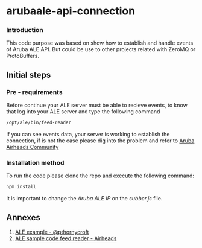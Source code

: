 # arubaale-api-connection
### Introduction
 This code purpose was based on show how to establish and handle events of Aruba ALE API. But could be use to other projects related with ZeroMQ or ProtoBuffers.
 
## Initial steps
### Pre - requirements
 Before continue your ALE server must be able to recieve events, to know that log into your ALE server and type the following command
 ```bash
 /opt/ale/bin/feed-reader
 ```
 If you can see events data, your server is working to establish the connection, if is not the case please dig into the problem and refer to [Aruba Airheads Community](http://community.arubanetworks.com)
 
 ### Installation method
 To run the code please clone the repo and execute the following command:
  ```bash
 npm install
 ```
 It is important to change the *Aruba ALE IP* on the *subber.js* file.
 
 ## Annexes
 1. [ALE example - @pthornycroft](https://github.com/pthornycroft/ALE-Demonstrator-2)
 2. [ALE sample code feed reader - Airheads](https://community.arubanetworks.com/t5/Aruba-Apps/Sample-java-code-for-ALE-feed-reader-protobuf-over-ZMQ/td-p/261481)
